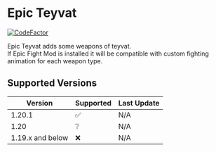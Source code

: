 # Epic Teyvat

[![CodeFactor](https://www.codefactor.io/repository/github/yassaaatu/epicteyvat/badge)](https://www.codefactor.io/repository/github/yassaaatu/epicteyvat)

Epic Teyvat adds some weapons of teyvat.\
If Epic Fight Mod is installed it will be compatible with custom fighting animation for each weapon type.

## Supported Versions

| Version    | Supported          | Last Update |
| ---------- | ------------------ | ----------- |
| 1.20.1     | :white_check_mark: | N/A        |
| 1.20       | :grey_question:    | N/A        |
| 1.19.x and below | :x:            | N/A        |